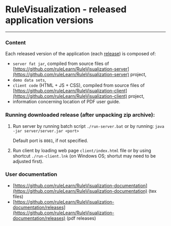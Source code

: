 # RuleVisualization - released application versions 
------------------------------------------------
### Content
Each released version of the application (each [release](https://github.com/ruleLearn/RuleVisualization-release/releases)) is composed of:
- `server fat jar`, compiled from source files of [https://github.com/ruleLearn/RuleVisualization-server](https://github.com/ruleLearn/RuleVisualization-server) project,
- `demo data sets`,
- `client code` (HTML + JS + CSS), compiled from source files of [https://github.com/ruleLearn/RuleVisualization-client](https://github.com/ruleLearn/RuleVisualization-client) project,
- information concerning location of PDF user guide.

### Running downloaded release (after unpacking zip archive):
1. Run server by running batch script `./run-server.bat` or by running:
   `java -jar server/server.jar <port>`

   Default port is `8081`, if not specified.
2. Run client by loading web page `client/index.html` file or by using shortcut `./run-client.lnk` (on Windows OS; shortut may need to be adjusted first).

### User documentation
- [https://github.com/ruleLearn/RuleVisualization-documentation](https://github.com/ruleLearn/RuleVisualization-documentation) (tex files)
- [https://github.com/ruleLearn/RuleVisualization-documentation/releases](https://github.com/ruleLearn/RuleVisualization-documentation/releases) (pdf releases)